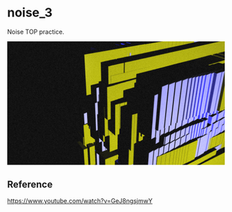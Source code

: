 # noise_3
Noise TOP practice.

![](./art/art.png)

## Reference
https://www.youtube.com/watch?v=GeJ8ngsjmwY